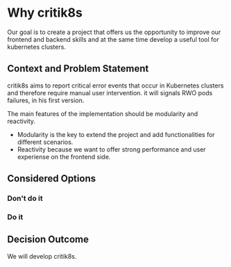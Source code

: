 # Why critik8s

Our goal is to create a project that offers us the opportunity to improve our frontend and backend skills and at the same time develop a useful tool for kubernetes clusters.

## Context and Problem Statement

critik8s aims to report critical error events that occur in Kubernetes clusters and therefore require manual user intervention.
it will signals RWO pods failures, in his first version.

The main features of the implementation should be modularity and reactivity.

- Modularity is the key to extend the project and add functionalities for different scenarios.
- Reactivity because we want to offer strong performance and user experiense on the frontend side.

## Considered Options

### Don't do it

### Do it

## Decision Outcome

We will develop critik8s.

